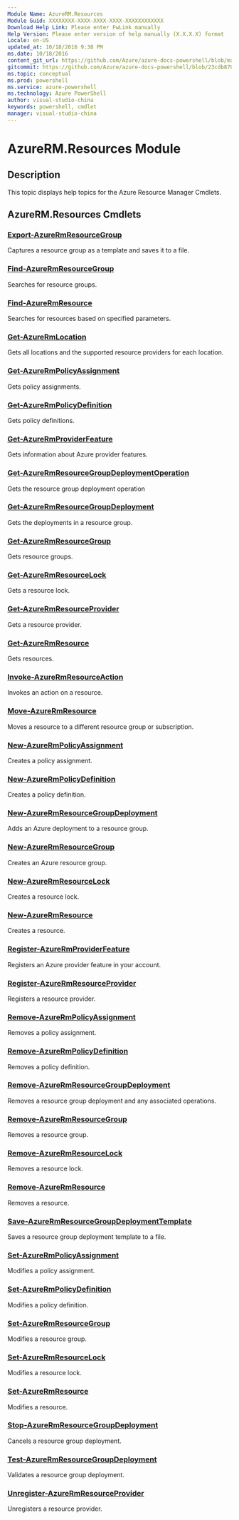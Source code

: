 ```yaml
---
Module Name: AzureRM.Resources
Module Guid: XXXXXXXX-XXXX-XXXX-XXXX-XXXXXXXXXXXX
Download Help Link: Please enter FwLink manually
Help Version: Please enter version of help manually (X.X.X.X) format
Locale: en-US
updated_at: 10/18/2016 9:38 PM
ms.date: 10/18/2016
content_git_url: https://github.com/Azure/azure-docs-powershell/blob/master/azureps-cmdlets-docs/ResourceManager/AzureRM.Resources/v3.1.0/AzureRM.Resources.md
gitcommit: https://github.com/Azure/azure-docs-powershell/blob/23cdb8705d4ab9807c0e21b238f3b134a7d49c7d/azureps-cmdlets-docs/ResourceManager/AzureRM.Resources/v3.1.0/AzureRM.Resources.md
ms.topic: conceptual
ms.prod: powershell
ms.service: azure-powershell
ms.technology: Azure PowerShell
author: visual-studio-china
keywords: powershell, cmdlet
manager: visual-studio-china
---
```


# AzureRM.Resources Module
## Description
This topic displays help topics for the Azure Resource Manager Cmdlets. 

## AzureRM.Resources Cmdlets
### [Export-AzureRmResourceGroup](.\Export-AzureRmResourceGroup.md)
Captures a resource group as a template and saves it to a file.


### [Find-AzureRmResourceGroup](.\Find-AzureRmResourceGroup.md)
Searches for resource groups.


### [Find-AzureRmResource](.\Find-AzureRmResource.md)
Searches for resources based on specified parameters.


### [Get-AzureRmLocation](.\Get-AzureRmLocation.md)
Gets all locations and the supported resource providers for each location.


### [Get-AzureRmPolicyAssignment](.\Get-AzureRmPolicyAssignment.md)
Gets policy assignments.


### [Get-AzureRmPolicyDefinition](.\Get-AzureRmPolicyDefinition.md)
Gets policy definitions.


### [Get-AzureRmProviderFeature](.\Get-AzureRmProviderFeature.md)
Gets information about Azure provider features.


### [Get-AzureRmResourceGroupDeploymentOperation](.\Get-AzureRmResourceGroupDeploymentOperation.md)
Gets the resource group deployment operation


### [Get-AzureRmResourceGroupDeployment](.\Get-AzureRmResourceGroupDeployment.md)
Gets the deployments in a resource group.


### [Get-AzureRmResourceGroup](.\Get-AzureRmResourceGroup.md)
Gets resource groups.


### [Get-AzureRmResourceLock](.\Get-AzureRmResourceLock.md)
Gets a resource lock.


### [Get-AzureRmResourceProvider](.\Get-AzureRmResourceProvider.md)
Gets a resource provider.


### [Get-AzureRmResource](.\Get-AzureRmResource.md)
Gets resources.


### [Invoke-AzureRmResourceAction](.\Invoke-AzureRmResourceAction.md)
Invokes an action on a resource.


### [Move-AzureRmResource](.\Move-AzureRmResource.md)
Moves a resource to a different resource group or subscription.


### [New-AzureRmPolicyAssignment](.\New-AzureRmPolicyAssignment.md)
Creates a policy assignment.


### [New-AzureRmPolicyDefinition](.\New-AzureRmPolicyDefinition.md)
Creates a policy definition.


### [New-AzureRmResourceGroupDeployment](.\New-AzureRmResourceGroupDeployment.md)
Adds an Azure deployment to a resource group.


### [New-AzureRmResourceGroup](.\New-AzureRmResourceGroup.md)
Creates an Azure resource group.


### [New-AzureRmResourceLock](.\New-AzureRmResourceLock.md)
Creates a resource lock.


### [New-AzureRmResource](.\New-AzureRmResource.md)
Creates a resource.


### [Register-AzureRmProviderFeature](.\Register-AzureRmProviderFeature.md)
Registers an Azure provider feature in your account.


### [Register-AzureRmResourceProvider](.\Register-AzureRmResourceProvider.md)
Registers a resource provider.


### [Remove-AzureRmPolicyAssignment](.\Remove-AzureRmPolicyAssignment.md)
Removes a policy assignment.


### [Remove-AzureRmPolicyDefinition](.\Remove-AzureRmPolicyDefinition.md)
Removes a policy definition.


### [Remove-AzureRmResourceGroupDeployment](.\Remove-AzureRmResourceGroupDeployment.md)
Removes a resource group deployment and any associated operations.


### [Remove-AzureRmResourceGroup](.\Remove-AzureRmResourceGroup.md)
Removes a resource group.


### [Remove-AzureRmResourceLock](.\Remove-AzureRmResourceLock.md)
Removes a resource lock.


### [Remove-AzureRmResource](.\Remove-AzureRmResource.md)
Removes a resource.


### [Save-AzureRmResourceGroupDeploymentTemplate](.\Save-AzureRmResourceGroupDeploymentTemplate.md)
Saves a resource group deployment template to a file.


### [Set-AzureRmPolicyAssignment](.\Set-AzureRmPolicyAssignment.md)
Modifies a policy assignment.


### [Set-AzureRmPolicyDefinition](.\Set-AzureRmPolicyDefinition.md)
Modifies a policy definition.


### [Set-AzureRmResourceGroup](.\Set-AzureRmResourceGroup.md)
Modifies a resource group.


### [Set-AzureRmResourceLock](.\Set-AzureRmResourceLock.md)
Modifies a resource lock.


### [Set-AzureRmResource](.\Set-AzureRmResource.md)
Modifies a resource.


### [Stop-AzureRmResourceGroupDeployment](.\Stop-AzureRmResourceGroupDeployment.md)
Cancels a resource group deployment.


### [Test-AzureRmResourceGroupDeployment](.\Test-AzureRmResourceGroupDeployment.md)
Validates a resource group deployment.


### [Unregister-AzureRmResourceProvider](.\Unregister-AzureRmResourceProvider.md)
Unregisters a resource provider.



